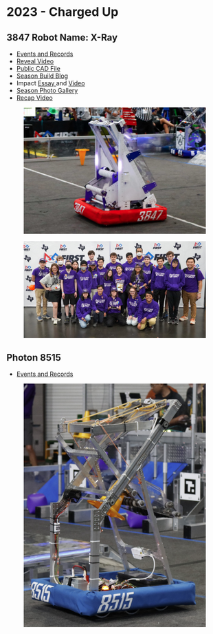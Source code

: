 # 2023 - Charged Up

## 3847 **Robot Name: X-Ray**

* [Events and Records](https://www.thebluealliance.com/team/3847/2023)
* [Reveal Video](https://www.youtube.com/watch?v=TWCZ0ZwkZ7o)
* [Public CAD File](https://cad.onshape.com/documents/de43bfb90686cd44b0870071/w/9d183c2710bcbdcce0b821b4/e/52ffe457d07a49279860d194?renderMode=0\&uiState=645d60a9f0b4a35312f6f24e)
* [Season Build Blog](https://www.chiefdelphi.com/t/spectrum-3847-build-blog-2023/420801)
* Impact [Essay ](https://drive.google.com/file/d/1IDV8XykRjQI3WTbruDOTpUhe890CxZUZ/view?usp=share\_link)and [Video](https://www.youtube.com/watch?v=6DafXx8gTZ4)
* [Season Photo Gallery](https://photos.spectrum3847.org/2023)
* [Recap Video](https://www.youtube.com/watch?v=-fD8F\_CYtEQ)

<figure><img src="../.gitbook/assets/2023 X-Ray Robot.PNG" alt=""><figcaption></figcaption></figure>

<figure><img src="../.gitbook/assets/2023 Team Photo.jpg" alt=""><figcaption></figcaption></figure>

## Photon 8515

* [Events and Records](https://www.thebluealliance.com/team/8515/2023)

<figure><img src="../.gitbook/assets/image (2) (1) (1).png" alt=""><figcaption></figcaption></figure>
